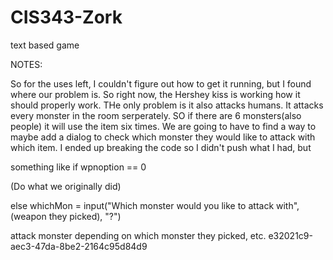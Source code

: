 # CIS343-Zork
text based game




NOTES:

So for the uses left, I couldn't figure out how to get it running, but I found where our problem is. So right now, the Hershey kiss is working how it should properly work. THe only problem is it also attacks humans. It attacks every monster in the room serperately. SO if there are 6 monsters(also people) it will use the item six times. We are going to have to find a way to maybe add a dialog to check which monster they would like to attack with which item. I ended up breaking the code so I didn't push what I had, but 


something like if wpnoption == 0

(Do what we originally did)

else
whichMon = input("Which monster would you like to attack with", (weapon they picked), "?")

  attack monster depending on which monster they picked, etc.
e32021c9-aec3-47da-8be2-2164c95d84d9
